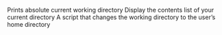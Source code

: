 Prints absolute current working directory
Display the contents list of your current directory
A script that changes the working directory to the user’s home directory
